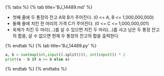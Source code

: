 {% tabs %}
{% tab title='BJ_14489.md' %}

* 첫째 줄에 두 통장의 잔고 A와 B가 주어진다. (0 <= A, B <= 1,000,000,000)
* 둘째 줄에 치킨 한 마리의 가격 C가 주어진다. (0 <= C <= 1,000,000,001)
* 욱제가 치킨 두 마리(...)를 살 수 있으면 치킨 두 마리(...)를 사고 남은 두 통장 잔고의 합을, 살 수 없으면 현재 두 통장의 잔고의 합을 출력한다.

{% endtab %}
{% tab title='BJ_14489.py' %}

```py
a, b = sum(map(int,input().split())), int(input()) * 2
print(a - b if a >= b else a)
```

{% endtab %}
{% endtabs %}